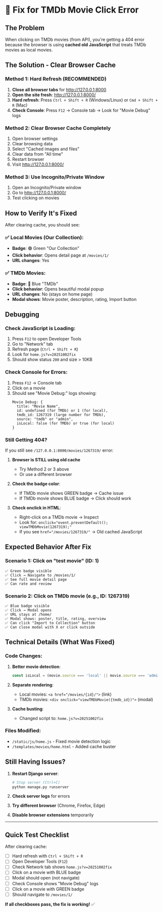 # 🔧 Fix for TMDb Movie Click Error

## The Problem
When clicking on TMDb movies (from API), you're getting a 404 error because the browser is using **cached old JavaScript** that treats TMDb movies as local movies.

## The Solution - Clear Browser Cache

### Method 1: Hard Refresh (RECOMMENDED)
1. **Close all browser tabs** for http://127.0.0.1:8000
2. **Open the site fresh**: http://127.0.0.1:8000/
3. **Hard refresh**: Press `Ctrl + Shift + R` (Windows/Linux) or `Cmd + Shift + R` (Mac)
4. **Check Console**: Press `F12` → Console tab → Look for "Movie Debug" logs

### Method 2: Clear Browser Cache Completely
1. Open browser settings
2. Clear browsing data
3. Select "Cached images and files"
4. Clear data from "All time"
5. Restart browser
6. Visit http://127.0.0.1:8000/

### Method 3: Use Incognito/Private Window
1. Open an Incognito/Private window
2. Go to http://127.0.0.1:8000/
3. Test clicking on movies

## How to Verify It's Fixed

After clearing cache, you should see:

### ✅ Local Movies (Our Collection):
- **Badge**: 🟢 Green "Our Collection"
- **Click behavior**: Opens detail page at `/movies/1/`
- **URL changes**: Yes

### ✅ TMDb Movies:
- **Badge**: 🔵 Blue "TMDb"
- **Click behavior**: Opens beautiful modal popup
- **URL changes**: No (stays on home page)
- **Modal shows**: Movie poster, description, rating, Import button

## Debugging

### Check JavaScript is Loading:
1. Press `F12` to open Developer Tools
2. Go to "Network" tab
3. Refresh page (`Ctrl + Shift + R`)
4. Look for `home.js?v=20251002fix`
5. Should show status `200` and size > 10KB

### Check Console for Errors:
1. Press `F12` → Console tab
2. Click on a movie
3. Should see "Movie Debug:" logs showing:
   ```
   Movie Debug: {
     title: "Movie Name",
     id: undefined (for TMDb) or 1 (for local),
     tmdb_id: 1267319 (large number for TMDb),
     source: "tmdb" or "admin",
     isLocal: false (for TMDb) or true (for local)
   }
   ```

### Still Getting 404?

If you still see `/127.0.0.1:8000/movies/1267319/` error:

1. **Browser is STILL using old cache**
   - Try Method 2 or 3 above
   - Or use a different browser

2. **Check the badge color**:
   - If TMDb movie shows GREEN badge → Cache issue
   - If TMDb movie shows BLUE badge → Click should work

3. **Check onclick in HTML**:
   - Right-click on a TMDb movie → Inspect
   - Look for: `onclick="event.preventDefault(); viewTMDbMovie(1267319);"`
   - If you see `href="/movies/1267319/"` → Old cached JavaScript

## Expected Behavior After Fix

### Scenario 1: Click on "test movie" (ID: 1)
```
✅ Green badge visible
✅ Click → Navigate to /movies/1/
✅ See full movie detail page
✅ Can rate and review
```

### Scenario 2: Click on TMDb movie (e.g., ID: 1267319)
```
✅ Blue badge visible
✅ Click → Modal opens
✅ URL stays at /home/
✅ Modal shows: poster, title, rating, overview
✅ Can click "Import to Collection" button
✅ Can close modal with X or click outside
```

## Technical Details (What Was Fixed)

### Code Changes:
1. **Better movie detection**:
   ```javascript
   const isLocal = (movie.source === 'local' || movie.source === 'admin') && hasLocalId;
   ```

2. **Separate rendering**:
   - Local movies: `<a href="/movies/{id}/">` (link)
   - TMDb movies: `<div onclick="viewTMDbMovie({tmdb_id})">` (modal)

3. **Cache busting**:
   - Changed script to: `home.js?v=20251002fix`

### Files Modified:
- `/static/js/home.js` - Fixed movie detection logic
- `/templates/movies/home.html` - Added cache buster

## Still Having Issues?

1. **Restart Django server**:
   ```bash
   # Stop server (Ctrl+C)
   python manage.py runserver
   ```

2. **Check server logs** for errors

3. **Try different browser** (Chrome, Firefox, Edge)

4. **Disable browser extensions** temporarily

---

## Quick Test Checklist

After clearing cache:

- [ ] Hard refresh with `Ctrl + Shift + R`
- [ ] Open Developer Tools (`F12`)
- [ ] Check Network tab shows `home.js?v=20251002fix`
- [ ] Click on a movie with BLUE badge
- [ ] Modal should open (not navigate)
- [ ] Check Console shows "Movie Debug" logs
- [ ] Click on a movie with GREEN badge
- [ ] Should navigate to `/movies/1/`

**If all checkboxes pass, the fix is working!** ✅
